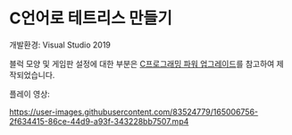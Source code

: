 # C언어로 테트리스 만들기

개발환경: Visual Studio 2019

블럭 모양 및 게임판 설정에 대한 부분은 [C프로그래밍 파워 업그레이드](http://www.orentec.co.kr/teachlist/teach_sub1.php)를 참고하여 제작되었습니다.

플레이 영상:


https://user-images.githubusercontent.com/83524779/165006756-2f634415-86ce-44d9-a93f-343228bb7507.mp4

